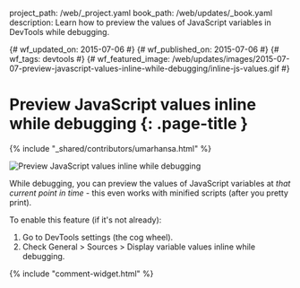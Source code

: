 project_path: /web/_project.yaml
book_path: /web/updates/_book.yaml
description: Learn how to preview the values of JavaScript variables in DevTools while debugging.

{# wf_updated_on: 2015-07-06 #}
{# wf_published_on: 2015-07-06 #}
{# wf_tags: devtools #}
{# wf_featured_image: /web/updates/images/2015-07-07-preview-javascript-values-inline-while-debugging/inline-js-values.gif #}

# Preview JavaScript values inline while debugging {: .page-title }

{% include "_shared/contributors/umarhansa.html" %}


<img src="/web/updates/images/2015-07-07-preview-javascript-values-inline-while-debugging/inline-js-values.gif" alt="Preview JavaScript values inline while debugging">

While debugging, you can preview the values of JavaScript variables at <em>that current point in time</em> - this even works with minified scripts (after you pretty print).</p>
To enable this feature (if it's not already):

<ol>
<li>Go to DevTools settings (the cog wheel).</li>
<li>Check General &gt; Sources &gt; Display variable values inline while debugging.</li>
</ol>


{% include "comment-widget.html" %}

